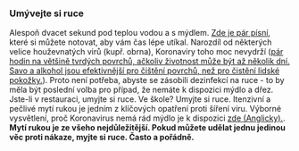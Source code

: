 ### Umývejte si ruce

Alespoň dvacet sekund pod teplou vodou a s mýdlem. [Zde je pár písní](https://www.seattletimes.com/life/wellness/coronavirus-prevention-10-awesome-tunes-to-sing-while-you-wash-your-hands/?utm_medium=social&utm_campaign=owned_echobox_tw_m&utm_source=Twitter#Echobox=1583369786), které si můžete notovat, aby vám čas lépe utíkal. Narozdíl od některých velice houževnatých virů (kupř. obrna), Koronaviry toho moc nevydrží ([pár hodin na většině tvrdých povrchů, ačkoliv životnost může být až několik dní. Savo a alkohol jsou efektivnější pro čištění povrchů, než pro čistění lidské pokožky.](https://www.journalofhospitalinfection.com/article/S0195-6701(20)30046-3/fulltext)).
Proto není potřeba, abyste se zásobili dezinfekcí na ruce - to by měla být poslední volba pro případ, že nemáte k dispozici mýdlo a dřez. Jste-li v restauraci, umyjte si ruce. Ve škole? Umyjte si ruce. Itenzivní a pečlivé mytí rukou je jedním z klíčových opatření proti šíření viru. Výborné vysvětlení, proč Koronavirus nemá rád mýdlo je k dispozici [zde (Anglicky).](https://twitter.com/PalliThordarson/status/1236549305189597189).
**Mytí rukou je ze všeho nejdůležitější. Pokud můžete udělat jednu jedinou  věc proti nákaze, myjte si ruce. Často a pořádně.**
